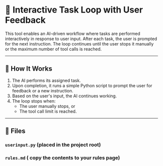 # 🔁 Interactive Task Loop with User Feedback

This tool enables an AI-driven workflow where tasks are performed interactively in response to user input. After each task, the user is prompted for the next instruction. The loop continues until the user stops it manually or the maximum number of tool calls is reached.

---

## 🧠 How It Works

1. The AI performs its assigned task.
2. Upon completion, it runs a simple Python script to prompt the user for feedback or a new instruction.
3. Based on the user's input, the AI continues working.
4. The loop stops when:
   - The user manually stops, or
   - The tool call limit is reached.

---

## 📁 Files

### `userinput.py` (placed in the project root)

### `rules.md` ( copy the contents to your rules page)


